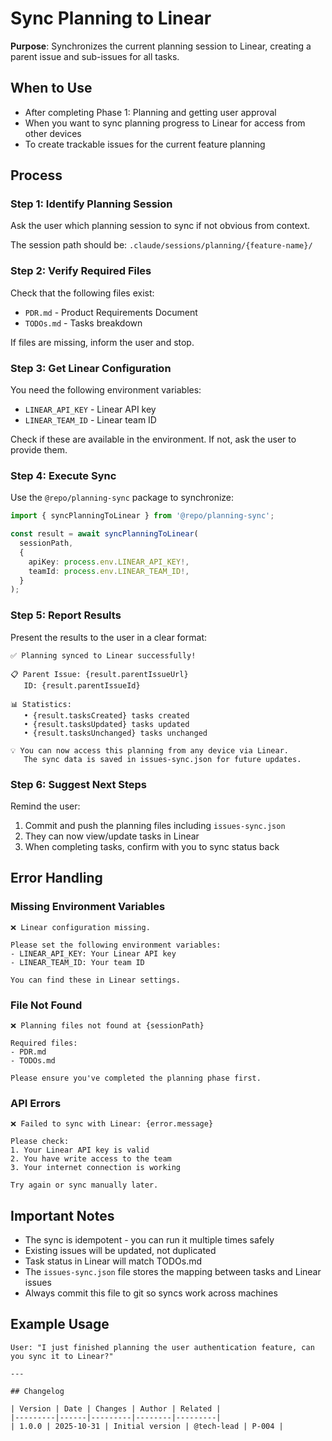 # Sync Planning to Linear

**Purpose**: Synchronizes the current planning session to Linear, creating a parent issue and sub-issues for all tasks.

## When to Use

- After completing Phase 1: Planning and getting user approval
- When you want to sync planning progress to Linear for access from other devices
- To create trackable issues for the current feature planning

## Process

### Step 1: Identify Planning Session

Ask the user which planning session to sync if not obvious from context.

The session path should be: `.claude/sessions/planning/{feature-name}/`

### Step 2: Verify Required Files

Check that the following files exist:

- `PDR.md` - Product Requirements Document
- `TODOs.md` - Tasks breakdown

If files are missing, inform the user and stop.

### Step 3: Get Linear Configuration

You need the following environment variables:

- `LINEAR_API_KEY` - Linear API key
- `LINEAR_TEAM_ID` - Linear team ID

Check if these are available in the environment. If not, ask the user to provide them.

### Step 4: Execute Sync

Use the `@repo/planning-sync` package to synchronize:

```typescript
import { syncPlanningToLinear } from '@repo/planning-sync';

const result = await syncPlanningToLinear(
  sessionPath,
  {
    apiKey: process.env.LINEAR_API_KEY!,
    teamId: process.env.LINEAR_TEAM_ID!,
  }
);
```

### Step 5: Report Results

Present the results to the user in a clear format:

```
✅ Planning synced to Linear successfully!

📋 Parent Issue: {result.parentIssueUrl}
   ID: {result.parentIssueId}

📊 Statistics:
   • {result.tasksCreated} tasks created
   • {result.tasksUpdated} tasks updated
   • {result.tasksUnchanged} tasks unchanged

💡 You can now access this planning from any device via Linear.
   The sync data is saved in issues-sync.json for future updates.
```

### Step 6: Suggest Next Steps

Remind the user:

1. Commit and push the planning files including `issues-sync.json`
2. They can now view/update tasks in Linear
3. When completing tasks, confirm with you to sync status back

## Error Handling

### Missing Environment Variables

```
❌ Linear configuration missing.

Please set the following environment variables:
- LINEAR_API_KEY: Your Linear API key
- LINEAR_TEAM_ID: Your team ID

You can find these in Linear settings.
```

### File Not Found

```
❌ Planning files not found at {sessionPath}

Required files:
- PDR.md
- TODOs.md

Please ensure you've completed the planning phase first.
```

### API Errors

```
❌ Failed to sync with Linear: {error.message}

Please check:
1. Your Linear API key is valid
2. You have write access to the team
3. Your internet connection is working

Try again or sync manually later.
```

## Important Notes

- The sync is idempotent - you can run it multiple times safely
- Existing issues will be updated, not duplicated
- Task status in Linear will match TODOs.md
- The `issues-sync.json` file stores the mapping between tasks and Linear issues
- Always commit this file to git so syncs work across machines

## Example Usage

```
User: "I just finished planning the user authentication feature, can you sync it to Linear?"

---

## Changelog

| Version | Date | Changes | Author | Related |
|---------|------|---------|--------|---------|
| 1.0.0 | 2025-10-31 | Initial version | @tech-lead | P-004 |
